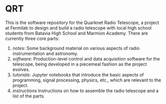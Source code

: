 # QRT
This is the software repository for the Quarknet Radio Telescope, a project at Fermilab to design and build a radio telescope with local high school students from Batavia High School and Marmion Academy. There are currently three core parts:

1. *notes:* Some background material on various aspects of radio instrumentation and astronomy.
2. *software:* Production-level control and data acquisition software for the telescope, being developed in a piecemeal fashion as the project evolves.
3. *tutorials:* Jupyter notebooks that introduce the basic aspects of programming, signal processing, physics, etc., which are relevant to the project.
4. *instructions* Instructions on how to assemble the radio telescope and a list of the parts.
